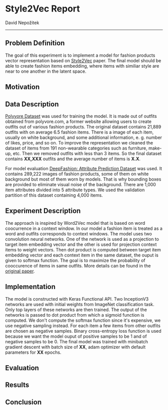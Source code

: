 # Style2Vec Report

David Nepožitek

---

## Problem Definition
The goal of this experiment is to implement a model for fashion products vector representation based on [Style2Vec](https://arxiv.org/abs/1708.04014) paper. The final model should be able to create fashion items embedding, where items with similiar style are near to one another in the latent space.

## Motivation

## Data Description
[Polyvore Dataset](https://github.com/xthan/polyvore-dataset) was used for training the model. It is made out of outfits obtained from polyvore.com, a former website allowing users to create outfits out of various fashion products. The original dataset contains 21,889 outfits with on average 6.5 fashion items. There is a image of each item, usually on white background, and some additional information, e. g. number of likes, price, and so on. To improve the representation we cleaned the dataset of items from 191 non-wearable categories such as furniture, make-up, etc. Then we removed outfits with less than 3 items. So the final dataset contains __XX,XXX__ outfits and the average number of items is __X.X__. 

For model evaluation [DeepFashion: Attribute Prediction Dataset](http://mmlab.ie.cuhk.edu.hk/projects/DeepFashion/AttributePrediction.html) was used. It contains 289,222 images of fashion products, some of them on white background but most of them worn by models. That is why bounding boxes are provided to eliminate visual noise of the background. There are 1,000 item attributes divided into 5 attribute types. We used the validation partition of this dataset containing 4,000 items.

## Experiment Description
The approach is inspired by Word2Vec model that is based on word coocurrence in a context window. In our model a fashion item is treated as a word and outfits corresponds to context windows. The model uses two convolution neural networks. One of the network is used as a projection to target item embedding vector and the other is used for projection context items to weight vectors. Then dot product is computed between target item embedding vector and each context item in the same dataset, the ouput is given to softmax function. The goal is to maximize the probability of cooccurence of items in same outfits. More details can be found in the [original paper](https://arxiv.org/abs/1708.04014).

## Implementation
The model is constructed with Keras Functional API. Two InceptionV3 networks are used with initial weights from ImageNet classification task. Only top layers of these networks are then trained. The output of the networks is passed to dot product from which a sigmoid function is computed. We don't compute the softmax function since it's expensive, we use negative sampling instead. For each item a few items from other outfits are chosen as negative samples. Binary cross-entropy loss function is used because we want the model ouput of positive samples to be 1 and of negative samples to be 0. The final model was trained with minibatch gradient descent with batch size of __XX__, adam optimizer with default parameters for __XX__ epochs.

## Evaluation


## Results


## Conclusion